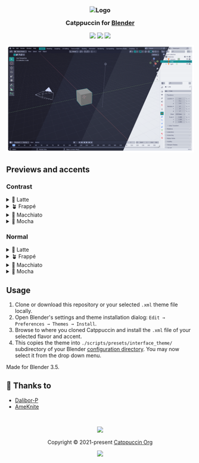 <h3 align="center">
    <img src="https://raw.githubusercontent.com/catppuccin/catppuccin/main/assets/logos/exports/1544x1544_circle.png" width="100" alt="Logo"/><br/>
    <img src="https://raw.githubusercontent.com/catppuccin/catppuccin/main/assets/misc/transparent.png" height="30" width="0px"/>
    Catppuccin for <a href="https://www.blender.org/">Blender</a>
    <img src="https://raw.githubusercontent.com/catppuccin/catppuccin/main/assets/misc/transparent.png" height="30" width="0px"/>
</h3>

<p align="center">
    <a href="https://github.com/ameknite/blender/stargazers"><img src="https://img.shields.io/github/stars/ameknite/blender?colorA=363a4f&colorB=b7bdf8&style=for-the-badge"></a>
    <a href="https://github.com/ameknite/blender/issues"><img src="https://img.shields.io/github/issues/ameknite/blender?colorA=363a4f&colorB=f5a97f&style=for-the-badge"></a>
    <a href="https://github.com/ameknite/blender/contributors"><img src="https://img.shields.io/github/contributors/ameknite/blender?colorA=363a4f&colorB=a6da95&style=for-the-badge"></a>
</p>

<p align="center">
    <img src="assets/catwalk_contrast.webp"/>
</p>

## Previews and accents

### Contrast

<details>
<summary>🌻 Latte</summary>
<img src="assets/latte_contrast.png"/>
<img src="assets/accents_latte_contrast.svg"/>
</details>
<details>
<summary>🪴 Frappé</summary>
<img src="assets/frappe_contrast.png"/>
<img src="assets/accents_frappe_contrast.svg"/>
</details>
<details>
<summary>🌺 Macchiato</summary>
<img src="assets/macchiato_contrast.png"/>
<img src="assets/accents_macchiato_contrast.svg"/>
</details>
<details>
<summary>🌿 Mocha</summary>
<img src="assets/mocha_contrast.png"/>
<img src="assets/accents_mocha_contrast.svg"/>
</details>

### Normal

<details>
<summary>🌻 Latte</summary>
<img src="assets/Latte.png"/>
<img src="assets/accents latte.svg"/>
</details>
<details>
<summary>🪴 Frappé</summary>
<img src="assets/frappe.png"/>
<img src="assets/accents frappe.svg"/>
</details>
<details>
<summary>🌺 Macchiato</summary>
<img src="assets/Macchiato.png"/>
<img src="assets/accents macchiato.svg"/>
</details>
<details>
<summary>🌿 Mocha</summary>
<img src="assets/Mocha.png"/>
<img src="assets/accents mocha.svg"/>
</details>

## Usage

1. Clone or download this repository or your selected `.xml` theme file locally.
2. Open Blender's settings and theme installation dialog: `Edit → Preferences → Themes → Install`.
3. Browse to where you cloned Catppuccin and install the `.xml` file of your selected flavor and accent.
4. This copies the theme into `./scripts/presets/interface_theme/` subdirectory of your Blender [configuration directory](https://docs.blender.org/manual/en/latest/advanced/blender_directory_layout.html). You may now select it from the drop down menu.

Made for Blender 3.5.

## 💝 Thanks to

- [Dalibor-P](https://github.com/Dalibor-P)
- [AmeKnite](https://github.com/ameknite)

&nbsp;

<p align="center">
    <img src="https://raw.githubusercontent.com/catppuccin/catppuccin/main/assets/footers/gray0_ctp_on_line.svg?sanitize=true" />
</p>

<p align="center">
    Copyright &copy; 2021-present <a href="https://github.com/catppuccin" target="_blank">Catppuccin Org</a>
</p>

<p align="center">
    <a href="https://github.com/catppuccin/catppuccin/blob/main/LICENSE"><img src="https://img.shields.io/static/v1.svg?style=for-the-badge&label=License&message=MIT&logoColor=d9e0ee&colorA=363a4f&colorB=b7bdf8"/></a>
</p>
